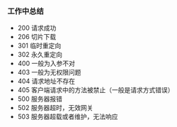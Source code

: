 ### 工作中总结
+ 200 请求成功
+ 206 切片下载
+ 301 临时重定向
+ 302 永久重定向
+ 400 一般为入参不对
+ 403 一般为无权限问题
+ 404 请求地址不存在
+ 405 客户端请求中的方法被禁止（一般是请求方式错误）
+ 500 服务器报错
+ 502 服务器超时，无效网关
+ 503 服务器超载或者维护，无法响应
